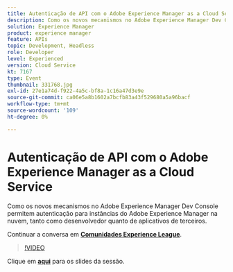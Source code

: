 ```yaml
---
title: Autenticação de API com o Adobe Experience Manager as a Cloud Service
description: Como os novos mecanismos no Adobe Experience Manager Dev Console permitem autenticação para instâncias do Adobe Experience Manager na nuvem, tanto como desenvolvedor quanto de aplicativos de terceiros. Esta sessão foi entregue como parte do evento Conteúdo do Adobe Developers Live.
solution: Experience Manager
product: experience manager
feature: APIs
topic: Development, Headless
role: Developer
level: Experienced
version: Cloud Service
kt: 7167
type: Event
thumbnail: 331768.jpg
exl-id: 27e1a74d-f922-4a5c-bf8a-1c16a47d3e9e
source-git-commit: ca06e5a8b1602a7bcfb83a43f529680a5a96bacf
workflow-type: tm+mt
source-wordcount: '109'
ht-degree: 0%

---
```


# Autenticação de API com o Adobe Experience Manager as a Cloud Service

Como os novos mecanismos no Adobe Experience Manager Dev Console permitem autenticação para instâncias do Adobe Experience Manager na nuvem, tanto como desenvolvedor quanto de aplicativos de terceiros.

Continuar a conversa em **[Comunidades Experience League](http://adobe.ly/36Yd3v6)**.

>[!VIDEO](https://video.tv.adobe.com/v/331768/?quality=12&learn=on&hidetitle=true)

Clique em **[aqui](/help/adobe-developers-live/assets/api-authentication.pdf)** para os slides da sessão.
